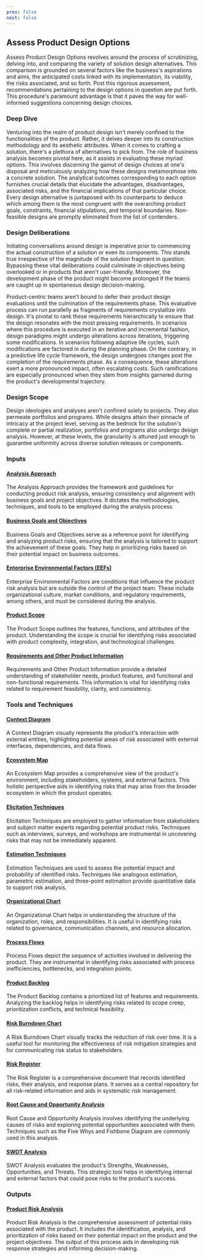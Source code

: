 ```yaml
---
prev: false
next: false
---
```


## Assess Product Design Options

Assess Product Design Options revolves around the process of scrutinizing, delving into, and comparing the variety of solution design alternatives. This comparison is grounded on several factors like the business's aspirations and aims, the anticipated costs linked with its implementation, its viability, the risks associated, and so forth. Post this rigorous assessment, recommendations pertaining to the design options in question are put forth. This procedure's paramount advantage is that it paves the way for well-informed suggestions concerning design choices.

### Deep Dive

Venturing into the realm of product design isn't merely confined to the functionalities of the product. Rather, it delves deeper into its construction methodology and its aesthetic attributes. When it comes to crafting a solution, there's a plethora of alternatives to pick from. The role of business analysis becomes pivotal here, as it assists in evaluating these myriad options. This involves discerning the gamut of design choices at one's disposal and meticulously analyzing how these designs metamorphose into a concrete solution. The analytical outcomes corresponding to each option furnishes crucial details that elucidate the advantages, disadvantages, associated risks, and the financial implications of that particular choice. Every design alternative is juxtaposed with its counterparts to deduce which among them is the most congruent with the overarching product goals, constraints, financial stipulations, and temporal boundaries. Non-feasible designs are promptly eliminated from the list of contenders.

### Design Deliberations

Initiating conversations around design is imperative prior to commencing the actual construction of a solution or even its components. This stands true irrespective of the magnitude of the solution fragment in question. Bypassing these vital deliberations could culminate in objectives being overlooked or in products that aren't user-friendly. Moreover, the development phase of the product might become prolonged if the teams are caught up in spontaneous design decision-making.

Product-centric teams aren't bound to defer their product design evaluations until the culmination of the requirements phase. This evaluative process can run parallelly as fragments of requirements crystallize into design. It's pivotal to rank these requirements hierarchically to ensure that the design resonates with the most pressing requirements. In scenarios where this procedure is executed in an iterative and incremental fashion, design paradigms might undergo alterations across iterations, triggering some modifications. In scenarios following adaptive life cycles, such modifications are factored in during the planning phase. On the contrary, in a predictive life cycle framework, the design undergoes changes post the completion of the requirements phase. As a consequence, these alterations exert a more pronounced impact, often escalating costs. Such ramifications are especially pronounced when they stem from insights garnered during the product's developmental trajectory.

### Design Scope

Design ideologies and analyses aren't confined solely to projects. They also permeate portfolios and programs. While designs attain their pinnacle of intricacy at the project level, serving as the bedrock for the solution's complete or partial realization, portfolios and programs also undergo design analysis. However, at these levels, the granularity is attuned just enough to guarantee uniformity across diverse solution releases or components.

### Inputs

#### [Analysis Approach](/content/gist/business-analysis/inputs-outputs/assessment-of-business-value.md)

The Analysis Approach provides the framework and guidelines for conducting product risk analysis, ensuring consistency and alignment with business goals and project objectives. It dictates the methodologies, techniques, and tools to be employed during the analysis process.

#### [Business Goals and Objectives](/content/gist/business-analysis/inputs-outputs/assessment-of-business-value.md)

Business Goals and Objectives serve as a reference point for identifying and analyzing product risks, ensuring that the analysis is tailored to support the achievement of these goals. They help in prioritizing risks based on their potential impact on business outcomes.

#### [Enterprise Environmental Factors (EEFs)](/content/gist/business-analysis/inputs-outputs/assessment-of-business-value.md)

Enterprise Environmental Factors are conditions that influence the product risk analysis but are outside the control of the project team. These include organizational culture, market conditions, and regulatory requirements, among others, and must be considered during the analysis.

#### [Product Scope](/content/gist/business-analysis/inputs-outputs/assessment-of-business-value.md)

The Product Scope outlines the features, functions, and attributes of the product. Understanding the scope is crucial for identifying risks associated with product complexity, integration, and technological challenges.

#### [Requirements and Other Product Information](/content/gist/business-analysis/inputs-outputs/elicitation-results-unconfirmed-confirmed.md)

Requirements and Other Product Information provide a detailed understanding of stakeholder needs, product features, and functional and non-functional requirements. This information is vital for identifying risks related to requirement feasibility, clarity, and consistency.

### Tools and Techniques

#### [Context Diagram](/content/gist/business-analysis/tools-techniques/benchmarking.md)

A Context Diagram visually represents the product's interaction with external entities, highlighting potential areas of risk associated with external interfaces, dependencies, and data flows.

#### [Ecosystem Map](/content/gist/business-analysis/tools-techniques/benchmarking.md)

An Ecosystem Map provides a comprehensive view of the product's environment, including stakeholders, systems, and external factors. This holistic perspective aids in identifying risks that may arise from the broader ecosystem in which the product operates.

#### [Elicitation Techniques](/content/gist/business-analysis/tools-techniques/benchmarking.md)

Elicitation Techniques are employed to gather information from stakeholders and subject matter experts regarding potential product risks. Techniques such as interviews, surveys, and workshops are instrumental in uncovering risks that may not be immediately apparent.

#### [Estimation Techniques](/content/gist/business-analysis/tools-techniques/benchmarking.md)

Estimation Techniques are used to assess the potential impact and probability of identified risks. Techniques like analogous estimation, parametric estimation, and three-point estimation provide quantitative data to support risk analysis.

#### [Organizational Chart](/content/gist/business-analysis/tools-techniques/benchmarking.md)

An Organizational Chart helps in understanding the structure of the organization, roles, and responsibilities. It is useful in identifying risks related to governance, communication channels, and resource allocation.

#### [Process Flows](/content/gist/business-analysis/tools-techniques/benchmarking.md)

Process Flows depict the sequence of activities involved in delivering the product. They are instrumental in identifying risks associated with process inefficiencies, bottlenecks, and integration points.

#### [Product Backlog](/content/gist/business-analysis/tools-techniques/benchmarking.md)

The Product Backlog contains a prioritized list of features and requirements. Analyzing the backlog helps in identifying risks related to scope creep, prioritization conflicts, and technical feasibility.

#### [Risk Burndown Chart](/content/gist/business-analysis/tools-techniques/benchmarking.md)

A Risk Burndown Chart visually tracks the reduction of risk over time. It is a useful tool for monitoring the effectiveness of risk mitigation strategies and for communicating risk status to stakeholders.

#### [Risk Register](/content/gist/business-analysis/tools-techniques/benchmarking.md)

The Risk Register is a comprehensive document that records identified risks, their analysis, and response plans. It serves as a central repository for all risk-related information and aids in systematic risk management.

#### [Root Cause and Opportunity Analysis](/content/gist/business-analysis/tools-techniques/benchmarking.md)

Root Cause and Opportunity Analysis involves identifying the underlying causes of risks and exploring potential opportunities associated with them. Techniques such as the Five Whys and Fishbone Diagram are commonly used in this analysis.

#### [SWOT Analysis](/content/gist/business-analysis/tools-techniques/benchmarking.md)

SWOT Analysis evaluates the product's Strengths, Weaknesses, Opportunities, and Threats. This strategic tool helps in identifying internal and external factors that could pose risks to the product's success.

### Outputs

#### [Product Risk Analysis](/content/gist/business-analysis/inputs-outputs/elicitation-results-unconfirmed-confirmed.md)

Product Risk Analysis is the comprehensive assessment of potential risks associated with the product. It includes the identification, analysis, and prioritization of risks based on their potential impact on the product and the project objectives. The output of this process aids in developing risk response strategies and informing decision-making.
